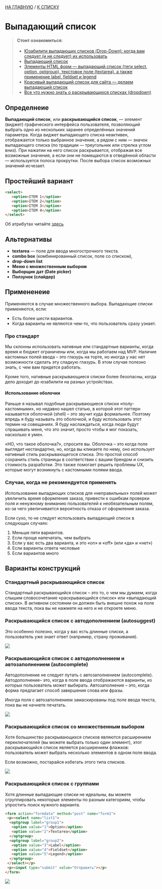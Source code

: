 [НА ГЛАВНУЮ](../../README.md) / [К СПИСКУ](../elem_of_interface.md)

# Выпадающий список


> #### Стоит ознакомиться:
>
> - [Юзабилити выпадающих списков (Drop-Down): когда вам следует (и не следует) их использовать](https://ux.pub/yuzabiliti-vypadayushhix-spiskov-drop-down-kogda-vam-sleduet-i-ne-sleduet-ix-ispolzovat/)
> - [Выпадающий список](https://ru.wikipedia.org/wiki/%D0%92%D1%8B%D0%BF%D0%B0%D0%B4%D0%B0%D1%8E%D1%89%D0%B8%D0%B9_%D1%81%D0%BF%D0%B8%D1%81%D0%BE%D0%BA "Википедия")
> - [Элементы HTML форм — выпадающий список (теги select, option, optgroup), текстовое поле (textarea), а также применение label, fieldset и legend](https://goldbusinessnet.com/osnovy-html/html-formy-vypadayushhie-spiski-select-option-textarea-label-fieldset-legend/)
> - [Красивый выпадающий список для сайта — делаем выпадающий список](https://sitehere.ru/krasivyj-vypadayushhij-spisok-dlya-sajta)
> - [Все что нужно знать о раскрывающихся списках (dropdown)](https://ux.pub/vse-chto-nuzhno-znat-o-raskryvayuschihsya-spiskah-dropdown/)


## Определнеие

**Выпадающий список**, или **раскрывающийся список**, — элемент (виджет) графического интерфейса пользователя, позволяющий выбрать одно из нескольких заранее определённых значений параметра. Когда виджет выпадающего списка неактивен, отображается только выбранное значение, а рядом с ним — значок выпадающего списка (по традиции — треугольник или стрелка углом вниз). При нажатии на него список раскрывается, отображая все возможные значения, а если они не помещаются в отведённой области — используется полоса прокрутки. После выбора список возможных значений исчезает.
## Простейший вариант
```html
<select>
   <option>ITEM 1</option>
   <option>ITEM 2</option>
   <option>ITEM 3</option>
   <option>ITEM 4</option>
</select>
```
Об атрибутах читайте [здесь](https://goldbusinessnet.com/osnovy-html/html-formy-vypadayushhie-spiski-select-option-textarea-label-fieldset-legend/)

## Альтернативы
- **textarea** — поле для ввода многострочного текста.
- **combo box** (комбинированный список, поле со списком), 
- **drop-down list**
- **Меню с множественным выбором**
- **Выборщик дат (Date picker)**
- **Ползунок (слайдер)**

## Примененеие 

Применяются в случае множественного выбора. Выпадающие списки применяются, если:

- Есть более шести вариантов.
- Когда варианты не являются чем-то, что пользователь сразу узнает.

### Про стандарт

Мы склонны использовать нативные или стандартные варианты, когда время и бюджет ограничены или, когда мы работаем над MVP. Наличие кастомных полей ввода – это глазурь на торте, но иногда у нас нет возможности сделать эту сладкую глазурь. В этом случае полезно знать, с чем вам придется работать.

Кроме того, нативные раскрывающиеся списки более безопасны, когда дело доходит до юзабилити на разных устройствах.

#### Использование оболочки

Раньше я называл подобные раскрывающиеся списки «полу-кастомными», но недавно нашел статью, в которой этот паттерн называется оболочкой (shell) – это звучит куда формальнее. Поэтому впредь я буду называть это оболочкой, и буду использовать этот термин на совещаниях. Я буду наслаждаться, когда люди будут спрашивать меня, что это значит, просто чтобы я мог показать, насколько я умен.

«НО, что такое оболочка?», спросите вы. Оболочка – это когда поле выглядит нестандартно, но, когда вы кликаете по нему, оно использует нативный стиль раскрывающегося списка. Это простой способ сохранить стиль страницы в соответствии с вашим брендом и снизить стоимость разработки. Это также помогает решить проблемы UX, которые могут возникнуть с кастомными полями ввода.

### Случаи, когда не рекомендуется применять

Использование выпадающих списков для «неправильных» полей может увеличить время оформления заказа, привести к ошибкам проверки поля и ненужному вниманию пользователей к необязательным полям, из-за чего увеличивается вероятность отказа от оформления заказа.

Если сухо, то не следует использовать выпадающий список в следующих случаях:

1. Меньше пяти вариантов.
2. Если проще напечатать, чем выбрать
3. Если у вас есть два варианта, и это «on» и «off» (или «да» и «нет»)
4. Если варианты ответа числовые
5. Если вариантов много

## Варианты конструкций

### Стандартный раскрывающийся список

Стандартный раскрывающийся список – это то, о чем мы думаем, когда слышим словосочетание «раскрывающийся список» или «выпадающий список». В активном состоянии он должен быть внешне похож на поле ввода текста, пока вы не нажмете на него и не откроете меню.

### Раскрывающийся список с автодополнением (autosuggest)

Это особенно полезно, когда у вас есть длинные списки, а пользователь уже знает ответ (например, страну проживания).

![](https://ux.pub/wp-content/uploads/2020/05/4-800x275.png)

### Раскрывающийся список с автодополнением и автозаполнением (autocomplete)

Автодополнение не следует путать с автозаполнением (autocomplete). Автодополнение– это, когда в поле ввода отображаются варианты, из которых пользователь может выбирать. Автозаполнение – это, когда форма предлагает способ завершения слова или фразы.

Иногда поля с автозаполнением замаскированы под поле ввода текста, пока вы не начнете печатать.

![](https://ux.pub/wp-content/uploads/2020/05/5-1-800x275.png)

### Раскрывающийся список со множественным выбором

Хотя большинство раскрывающихся списков являются расширением переключателей (вы можете выбрать только один элемент), этот раскрывающийся список является расширением флажков: пользователь может выбрать несколько элементов в одном поле ввода.

Если возможно, постарайся избегать этого типа списков.

![](https://ux.pub/wp-content/uploads/2020/05/6-800x363.png)

### Раскрывающийся список с группами

Хотя длинные выпадающие списки не идеальны, вы можете сгруппировать некоторые элементы по разным категориям, чтобы упростить поиск нужного варианта.

```html
<form action="formdata" method="post" name="form1">
 <p><select name="list1">
  <optgroup label="group1">
   <option value="1">Option</option>
   <option value="2">Textarea</option>
  </optgroup>
  <optgroup label="group2">
   <option value="3">Label</option>
   <option value="4">Fieldset</option>
   <option value="5">Legend</option>
  </optgroup>
 </select></p>
 <p><input type="submit" value="Отправить"></p>
</form>
```
![](https://ux.pub/wp-content/uploads/2020/05/7-800x363.png)